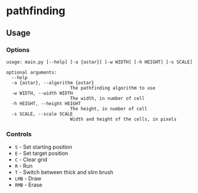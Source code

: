 # pathfinding

## Usage

### Options

```
usage: main.py [--help] [-a {astar}] [-w WIDTH] [-h HEIGHT] [-s SCALE]

optional arguments:
  --help
  -a {astar}, --algorithm {astar}
                        The pathfinding algorithm to use
  -w WIDTH, --width WIDTH
                        The width, in number of cell
  -h HEIGHT, --height HEIGHT
                        The height, in number of cell
  -s SCALE, --scale SCALE
                        Width and height of the cells, in pixels
```

### Controls

- `S` - Set starting position
- `E` - Set target position
- `C` - Clear grid
- `R` - Run
- `T` - Switch between thick and slim brush
- `LMB` - Draw
- `RMB` - Erase
